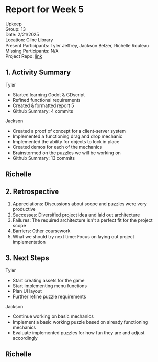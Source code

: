 # Report for Week 5
Upkeep <br />
Group: 13<br />
Date: 2/21/2025<br />
Location: Cline Library<br />
Present Participants: Tyler Jeffrey, Jackson Belzer, Richelle Rouleau<br />
Missing Participants: N/A<br />
Project Repo: [link](https://github.com/TJeffrey237/CS386Project.git)

## 1. Activity Summary
Tyler
- Started learning Godot & GDscript
- Refined functional requirements
- Created & formatted report 5
- Github Summary: 4 commits

Jackson
- Created a proof of concept for a client-server system
- Implemented a functioning drag and drop mechanic
- Implemented the ability for objects to lock in place
- Created demos for each of the mechanics
- Brainstormed on the puzzles we will be working on
- Github Summary: 13 commits

Richelle
- 

## 2. Retrospective
1. Appreciations: Discussions about scope and puzzles were very productive
2. Successes: Diversified project idea and laid out architecture
3. Failures: The required architecture isn't a perfect fit for the project scope
4. Barriers: Other coursework
5. What we should try next time: Focus on laying out project implementation

## 3. Next Steps
Tyler
- Start creating assets for the game
- Start implementing menu functions
- Plan UI layout
- Further refine puzzle requirements

Jackson
- Continue working on basic mechanics
- Implement a basic working puzzle based on already functioning mechanics
- Evaluate implemented puzzles for how fun they are and adjust accordingly

Richelle
- 
